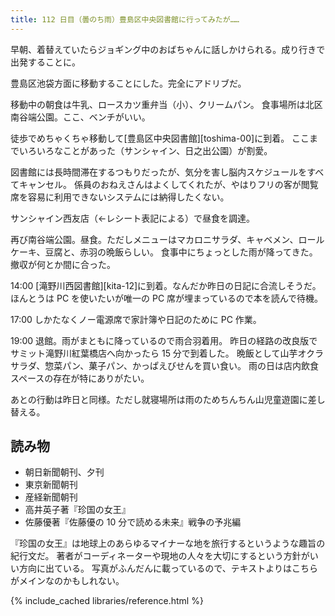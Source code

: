 ```yaml
---
title: 112 日目（曇のち雨）豊島区中央図書館に行ってみたが……
---
```


早朝、着替えていたらジョギング中のおばちゃんに話しかけられる。成り行きで出発することに。

豊島区池袋方面に移動することにした。完全にアドリブだ。

移動中の朝食は牛乳、ロースカツ重弁当（小）、クリームパン。
食事場所は北区南谷端公園。ここ、ベンチがいい。

徒歩でめちゃくちゃ移動して[豊島区中央図書館][toshima-00]に到着。
ここまでいろいろなことがあった（サンシャイン、日之出公園）が割愛。

図書館には長時間滞在するつもりだったが、気分を害し脳内スケジュールをすべてキャンセル。
係員のおねえさんはよくしてくれたが、やはりフリの客が閲覧席を容易に利用できないシステムには納得したくない。

サンシャイン西友店（←レシート表記による）で昼食を調達。

再び南谷端公園。昼食。ただしメニューはマカロニサラダ、キャベメン、ロールケーキ、豆腐と、赤羽の晩飯らしい。
食事中にちょっとした雨が降ってきた。撤収が何とか間に合った。

14:00 [滝野川西図書館][kita-12]に到着。なんだか昨日の日記に合流しそうだ。
ほんとうは PC を使いたいが唯一の PC 席が埋まっているので本を読んで待機。

17:00 しかたなくノー電源席で家計簿や日記のために PC 作業。

19:00 退館。雨がまともに降っているので雨合羽着用。
昨日の経路の改良版でサミット滝野川紅葉橋店へ向かったら 15 分で到着した。
晩飯として山芋オクラサラダ、惣菜パン、菓子パン、かっぱえびせんを買い食い。
雨の日は店内飲食スペースの存在が特にありがたい。

あとの行動は昨日と同様。ただし就寝場所は雨のためちんちん山児童遊園に差し替える。

## 読み物

* 朝日新聞朝刊、夕刊
* 東京新聞朝刊
* 産経新聞朝刊
* 高井英子著『珍国の女王』
* 佐藤優著『佐藤優の 10 分で読める未来』戦争の予兆編

『珍国の女王』は地球上のあらゆるマイナーな地を旅行するというような趣旨の紀行文だ。
著者がコーディネーターや現地の人々を大切にするという方針がいい方向に出ている。
写真がふんだんに載っているので、テキストよりはこちらがメインなのかもしれない。

{% include_cached libraries/reference.html %}

